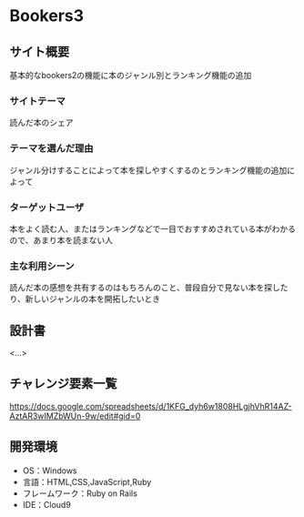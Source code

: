 # Bookers3

## サイト概要
基本的なbookers2の機能に本のジャンル別とランキング機能の追加

### サイトテーマ
読んだ本のシェア

### テーマを選んだ理由
ジャンル分けすることによって本を探しやすくするのとランキング機能の追加によって

### ターゲットユーザ
本をよく読む人、またはランキングなどで一目でおすすめされている本がわかるので、あまり本を読まない人

### 主な利用シーン
読んだ本の感想を共有するのはもちろんのこと、普段自分で見ない本を探したり、新しいジャンルの本を開拓したいとき

## 設計書
<...>

## チャレンジ要素一覧
https://docs.google.com/spreadsheets/d/1KFG_dyh6w1808HLgjhVhR14AZ-AztAR3wIMZbWUn-9w/edit#gid=0

## 開発環境
- OS：Windows
- 言語：HTML,CSS,JavaScript,Ruby
- フレームワーク：Ruby on Rails
- IDE：Cloud9

